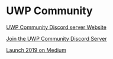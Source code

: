 # UWP Community

[UWP Community Discord server Website](https://uwpcommunity.com/)

[Join the UWP Community Discord Server](https://discord.gg/eBHZSKG)  

[Launch 2019 on Medium](https://medium.com/@Arlodottxt/launch-2019-7efd37cc0877)
